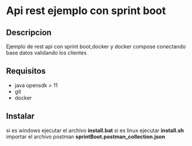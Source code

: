 # Api rest ejemplo con sprint boot

## Descripcion

Ejemplo de rest api con sprint boot,docker y docker compose conectando base datos validando los clientes

## Requisitos

* java opensdk > 11
* git
* docker

## Instalar

si es windows ejecutar el archivo **install.bat** si es linux ejecutar **install.sh** importar el archivo postman **sprintBoot.postman_collection.json**
